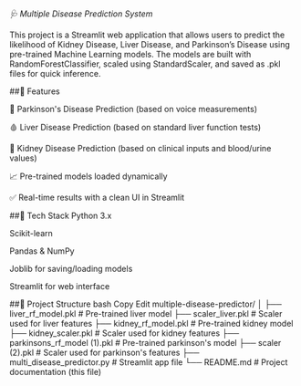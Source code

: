*🩺 Multiple Disease Prediction System*
  
  This project is a Streamlit web application that allows users to predict the likelihood of Kidney Disease, Liver Disease, and Parkinson’s Disease using pre-trained Machine Learning models. The models are built with RandomForestClassifier, scaled using StandardScaler, and saved as .pkl files for quick inference.

##📌 Features

🧠 Parkinson's Disease Prediction (based on voice measurements)

🩸 Liver Disease Prediction (based on standard liver function tests)

🧪 Kidney Disease Prediction (based on clinical inputs and blood/urine values)

📈 Pre-trained models loaded dynamically

✅ Real-time results with a clean UI in Streamlit

##🧰 Tech Stack
Python 3.x

Scikit-learn

Pandas & NumPy

Joblib for saving/loading models

Streamlit for web interface

##📁 Project Structure
bash
Copy
Edit
multiple-disease-predictor/
│
├── liver_rf_model.pkl               # Pre-trained liver model
├── scaler_liver.pkl                 # Scaler used for liver features
├── kidney_rf_model.pkl              # Pre-trained kidney model
├── kidney_scaler.pkl                # Scaler used for kidney features
├── parkinsons_rf_model (1).pkl     # Pre-trained parkinson's model
├── scaler (2).pkl                   # Scaler used for parkinson's features
├── multi_disease_predictor.py      # Streamlit app file
└── README.md                        # Project documentation (this file)
